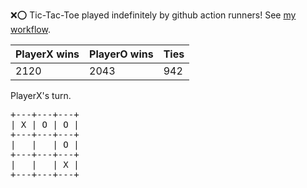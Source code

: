 :x::o: Tic-Tac-Toe played indefinitely by github action runners! See [my workflow](.github/workflows/play.yaml).

|PlayerX wins|PlayerO wins|Ties|
|-|-|-|
|2120|2043|942|

PlayerX's turn.

<pre>
+---+---+---+
| X | O | O |
+---+---+---+
|   |   | O |
+---+---+---+
|   |   | X |
+---+---+---+
</pre>